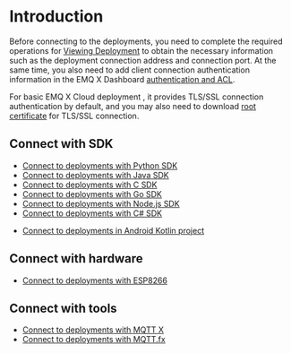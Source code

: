 # Introduction

Before connecting to the deployments, you need to complete the required operations for [Viewing Deployment](../deployments/view_deployment.md) to obtain the necessary information such as the deployment connection address and connection port. At the same time, you also need to add client connection authentication information in the EMQ X Dashboard [authentication and ACL](../deployments/auth.md).

For basic EMQ X Cloud deployment , it provides TLS/SSL connection authentication by default, and you may also need to download [root certificate](https://static.emqx.net/data/cn.emqx.cloud-ca.crt) for TLS/SSL connection.

## Connect with SDK

* [Connect to deployments with Python SDK](python_sdk.md)
* [Connect to deployments with Java SDK](java_sdk.md)
* [Connect to deployments with C SDK](c_sdk.md)
* [Connect to deployments with Go SDK](golang_sdk.md)
* [Connect to deployments with Node.js SDK](nodejs_sdk.md)
* [Connect to deployments with C# SDK](c_sharp_sdk.md)
<!-- * [Connect to deployments with WebSocket](https://www.emqx.com/en/blog/connect-to-mqtt-broker-with-websocket) -->
* [Connect to deployments in Android Kotlin project](https://www.emqx.com/en/blog/android-connects-mqtt-using-kotlin)
<!-- * [Connect to deployments in Electron project](https://www.emqx.com/en/blog/how-to-use-mqtt-in-electron) -->
<!-- * [Connect to deployments in Vue project](https://www.emqx.com/en/blog/how-to-use-mqtt-in-vue) -->

## Connect with hardware
* [Connect to deployments with ESP8266](esp8266.md)

## Connect with tools

* [Connect to deployments with MQTT X](mqttx.md)
* [Connect to deployments with MQTT.fx](mqttfx.md)

